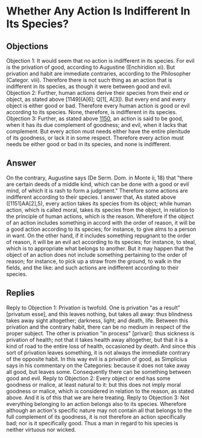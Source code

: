 # Whether Any Action Is Indifferent In Its Species?
## Objections
Objection 1: It would seem that no action is indifferent in its species. For evil is the privation of good, according to Augustine (Enchiridion xi). But privation and habit are immediate contraries, according to the Philosopher (Categor. viii). Therefore there is not such thing as an action that is indifferent in its species, as though it were between good and evil.
Objection 2: Further, human actions derive their species from their end or object, as stated above [1149](A[6]; Q[1], A[3]). But every end and every object is either good or bad. Therefore every human action is good or evil according to its species. None, therefore, is indifferent in its species.
Objection 3: Further, as stated above [1150](A[1]), an action is said to be good, when it has its due complement of goodness; and evil, when it lacks that complement. But every action must needs either have the entire plenitude of its goodness, or lack it in some respect. Therefore every action must needs be either good or bad in its species, and none is indifferent.
## Answer
On the contrary, Augustine says (De Serm. Dom. in Monte ii, 18) that "there are certain deeds of a middle kind, which can be done with a good or evil mind, of which it is rash to form a judgment." Therefore some actions are indifferent according to their species.
I answer that, As stated above ([1151]AA[2],5), every action takes its species from its object; while human action, which is called moral, takes its species from the object, in relation to the principle of human actions, which is the reason. Wherefore if the object of an action includes something in accord with the order of reason, it will be a good action according to its species; for instance, to give alms to a person in want. On the other hand, if it includes something repugnant to the order of reason, it will be an evil act according to its species; for instance, to steal, which is to appropriate what belongs to another. But it may happen that the object of an action does not include something pertaining to the order of reason; for instance, to pick up a straw from the ground, to walk in the fields, and the like: and such actions are indifferent according to their species.
## Replies
Reply to Objection 1: Privation is twofold. One is privation "as a result" [privatum esse], and this leaves nothing, but takes all away: thus blindness takes away sight altogether; darkness, light; and death, life. Between this privation and the contrary habit, there can be no medium in respect of the proper subject. The other is privation "in process" [privari]: thus sickness is privation of health; not that it takes health away altogether, but that it is a kind of road to the entire loss of health, occasioned by death. And since this sort of privation leaves something, it is not always the immediate contrary of the opposite habit. In this way evil is a privation of good, as Simplicius says in his commentary on the Categories: because it does not take away all good, but leaves some. Consequently there can be something between good and evil.
Reply to Objection 2: Every object or end has some goodness or malice, at least natural to it: but this does not imply moral goodness or malice, which is considered in relation to the reason, as stated above. And it is of this that we are here treating.
Reply to Objection 3: Not everything belonging to an action belongs also to its species. Wherefore although an action's specific nature may not contain all that belongs to the full complement of its goodness, it is not therefore an action specifically bad; nor is it specifically good. Thus a man in regard to his species is neither virtuous nor wicked.